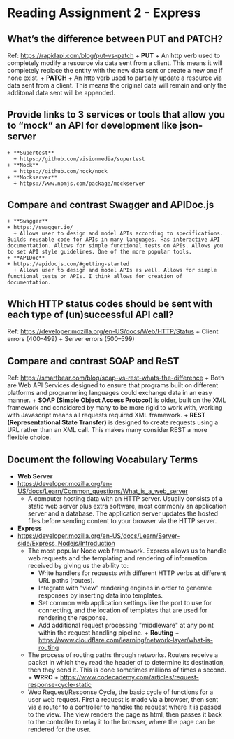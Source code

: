 # **Reading Assignment 2 - Express**

  ## What’s the difference between PUT and PATCH?
  Ref: https://rapidapi.com/blog/put-vs-patch
    + **PUT**
      + An http verb used to completely modify a resource via data sent from a client. This means it will completely replace the entity with the new data sent or create a new one if none exist.
    + **PATCH**
      + An http verb used to partially update a resource via data sent from a client. This means the original data will remain and only the additonal data sent will be appended.

  ## Provide links to 3 services or tools that allow you to “mock” an API for development like json-server
    + **Supertest**
      + https://github.com/visionmedia/supertest
    + **Nock**
      + https://github.com/nock/nock
    + **Mockserver**
      + https://www.npmjs.com/package/mockserver

  ## Compare and contrast Swagger and APIDoc.js
    + **Swagger**
    + https://swagger.io/  
      + Allows user to design and model APIs according to specifications. Builds reusable code for APIs in many languages. Has interactive API documentation. Allows for simple functional tests on APIs. Allows you to set API style guidelines. One of the more popular tools.
    + **APIDoc**
    + https://apidocjs.com/#getting-started  
      + Allows user to design and model APIs as well. Allows for simple functional tests on APIs. I think allows for creation of documentation.

  ## Which HTTP status codes should be sent with each type of (un)successful API call?
  Ref: https://developer.mozilla.org/en-US/docs/Web/HTTP/Status
    + Client errors (400–499)
    + Server errors (500–599)

  ## Compare and contrast SOAP and ReST
  Ref: https://smartbear.com/blog/soap-vs-rest-whats-the-difference
    + Both are Web API Services designed to ensure that programs built on different platforms and programming languages could exchange data in an easy manner.
    + **SOAP (Simple Object Access Protocol)** is older, built on the XML framework and considered by many to be more rigid to work with, working with Javascript means all requests required XML framework.
    + **REST (Representational State Transfer)** is designed to create requests using a URL rather than an XML call. This makes many consider REST a more flexible choice.

  ## Document the following Vocabulary Terms
   + **Web Server**
   + https://developer.mozilla.org/en-US/docs/Learn/Common_questions/What_is_a_web_server
      + A computer hosting data with an HTTP server. Usually consists of a static web server plus extra software, most commonly an application server and a database. The application server updates the hosted files before sending content to your browser via the HTTP server.
   + **Express**
   + https://developer.mozilla.org/en-US/docs/Learn/Server-side/Express_Nodejs/Introduction
     + The most popular Node web framework. Express allows us to handle web requests and the templating and rendering of information received by giving us the ability to:
       + Write handlers for requests with different HTTP verbs at different URL paths (routes).
       + Integrate with "view" rendering engines in order to generate responses by inserting data into templates.
       + Set common web application settings like the port to use for connecting, and the location of templates that are used for rendering the response.
       + Add additional request processing "middleware" at any point within the request handling pipeline.
    + **Routing**
    + https://www.cloudflare.com/learning/network-layer/what-is-routing
      + The process of routing paths through networks. Routers receive a packet in which they read the header of to determine its destination, then they send it. This is done sometimes millions of times a second.
    + **WRRC**
    + https://www.codecademy.com/articles/request-response-cycle-static
      + Web Request/Response Cycle, the basic cycle of functions for a user web request. First a request is made via a browser, then sent via a router to a controller to handke the request where it is passed to the view. The view renders the page as html, then passes it back to the controller to relay it to the browser, where the page can be rendered for the user.
